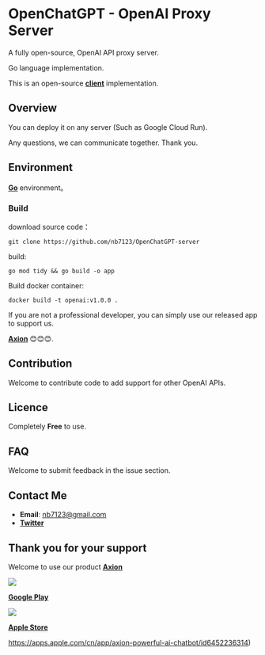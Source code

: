 # OpenChatGPT - OpenAI Proxy Server

A fully open-source, OpenAI API proxy server.

Go language implementation.

This is an open-source [**client**](https://github.com/nb7123/OpenChatGPT-Client) implementation.

## Overview

You can deploy it on any server (Such as Google Cloud Run). 

Any questions, we can communicate together. Thank you.

## Environment

[**Go**](https://go.dev/doc/install) environment。

### Build

download source code：

```
git clone https://github.com/nb7123/OpenChatGPT-server
```

build:

```
go mod tidy && go build -o app
```

Build docker container:

```
docker build -t openai:v1.0.0 .
```



If you are not a professional developer, you can simply use our released app to support us.

 [**Axion**](https://www.easy-ai.us/) 😊😊😊.

## Contribution

Welcome to contribute code to add support for other OpenAI APIs.

## Licence

Completely **Free** to use.

## FAQ

Welcome to submit feedback in the issue section.

## Contact Me

* **Email**: nb7123@gmail.com
* [**Twitter**](https://twitter.com/harrys_hemmings?t=yn91b_EqsgFOZu8QpY_hRA&s=05)

## Thank you for your support

Welcome to use  our product [**Axion**](https://www.easy-ai.us/)

![](/Users/didi/Code/Github/Easy-AI/open_chatgpt/resources/google-play.png) 

[**Google Play**](https://play.google.com/store/apps/details?id=com.easyai.chat)

![](/Users/didi/Code/Github/Easy-AI/open_chatgpt/resources/apple-store.png) 

[**Apple Store**](https://apps.apple.com/cn/app/axion-powerful-ai-chatbot/id6452236314)

https://apps.apple.com/cn/app/axion-powerful-ai-chatbot/id6452236314)
